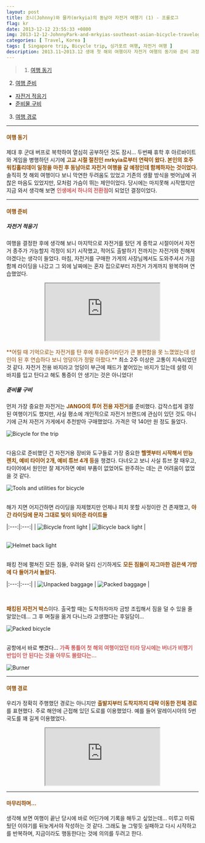```yaml
---
layout: post
title: 조니(Johnny)와 믈캬(mrkyia)의 동남아 자전거 여행기 (1) - 프롤로그
flag: kr
date: 2013-12-12 23:55:33 +0800
img: 2013-12-12-JohnnyPark-and-mrkyias-southeast-asian-bicycle-travelog-1.jpg
categories: [ Travel, Korea ]
tags: [ Singapore trip, Bicycle trip, 싱가포르 여행, 자전거 여행 ]
description: 2013.11~2013.12 생애 첫 해외 여행이자 자전거 여행의 동기와 준비 과정을 짧게 적어보았다.
---
```


> 1. [여행 동기](#여행-동기 "Navigate to Motivation for the trip")
2. [여행 준비](#여행-준비 "Navigate to Preparation for the trip")
- [자전거 적응기](#자전거-적응기 "Navigate to Bicycle adaptation period")
- [준비물 구비](#준비물-구비 "Navigate to Preparing equipments")
3. [여행 경로](#여행-경로 "Navigate to Path for the trip")

---

#### <span style="color: #8D4801">**여행 동기**</span>
제대 후 군대 버프로 복학하여 열심히 공부하던 것도 잠시... 두번째 휴학 후 아르바이트와 게임을 병행하던 시기에 <span style="color: #8D4801">**고교 시절 절친인 mrkyia로부터 연락이 왔다. 본인의 호주 워킹홀리데이 일정을 마친 후 동남아로 자전거 여행을 갈 예정인데 함께하자는 것이었다.**</span> 솔직히 첫 해외 여행이다 보니 막연한 두려움도 있었고 기존의 생활 방식을 벗어남에 귀찮은 마음도 있었지만, 모처럼 가슴이 뛰는 제안이었다. 당시에는 마지못해 시작했지만 지금 와서 생각해 보면 <span style="color: indianred">**인생에서 하나의 전환점**</span>이 되었던 결정이었다. 

---

#### <span style="color: #8D4801">**여행 준비**</span>
##### **자전거 적응기**
여행을 결정한 후에 생각해 보니 마지막으로 자전거를 탔던 게 중학교 시절이어서 자전거 종주가 가능할지 걱정이 되기 시작했고, 적어도 출발하기 전까지는 자전거와 친해져야겠다는 생각이 들었다. 마침, 자전거를 구매한 가게의 사장님께서도 도와주셔서 가끔 함께 라이딩을 나갔고 그 외에 날짜에는 혼자 집으로부터 자전거 가게까지 왕복하며 연습했었다.
<center><iframe src="https://www.google.com/maps/embed?pb=!1m28!1m12!1m3!1d18828.780555637073!2d127.10065904067773!3d36.78484741172808!2m3!1f0!2f0!3f0!3m2!1i1024!2i768!4f13.1!4m13!3e6!4m5!1s0x357ad9b60942ae99%3A0x8de90e49b5392bec!2z66Gv642w7LqQ7Iqs7JWE7YyM7Yq4!3m2!1d36.775531099999995!2d127.0809925!4m5!1s0x357ad81d1e0b632f%3A0x34c2e4bcdb3dfb2e!2z7Lap7LKt64Ko64-EIOyynOyViOyLnCDrj5nrgqjqtawg7Iug67Cp64-ZIOuwlO2AtOuyjOugiE1UQg!3m2!1d36.7890705!2d127.1210802!5e1!3m2!1sko!2skr!4v1728757273933!5m2!1sko!2skr" allowfullscreen="" loading="lazy" referrerpolicy="no-referrer-when-downgrade"></iframe></center>
<br>
<span style="color: #8D4801">**어릴 때 기억으로는 자전거를 탄 후에 후유증이라던가 큰 불편함을 못 느꼈었는데 성인이 된 후 연습하다 보니 엉덩이가 정말 아팠다.**</span> 최소 2주 이상은 고통이 지속되었던 것 같다. 자전거 전용 바지라고 엉덩이 부근에 패드가 붙어있는 바지가 있는데 설령 이 바지를 입고 탄다고 해도 통증이 안 생기는 것은 아니었다!

<br>

##### **준비물 구비**
먼저 가장 중요한 자전거는 <span style="color: #8D4801">**JANGO의 투어 전용 자전거**</span>를 준비했다. 갑작스럽게 결정된 여행이기도 했지만, 사실 평소에 개인적으로 자전거 브랜드에 관심이 있던 것도 아니기에 근처 자전거 가게에서 추천받아 구매했었다. 가격은 약 140만 원 정도 들었다.
<div class="image-slider-static">
  <img src="https://pub-056cbc77efa44842832acb3cdce331b6.r2.dev/2013-12-12-JohnnyPark-and-mrkyias-southeast-asian-bicycle-travelog-1/bicycle.jpg" title="Bicycle for the trip" alt="Bicycle for the trip">
</div>
<br>

다음으로 준비했던 건 자전거용 장비와 도구들로 가장 중요한 <span style="color: #8D4801">**헬멧부터 시작해서 만능 렌치, 예비 타이어 2개, 예비 튜브 4개 등**</span>을 챙겼다. 다녀오고 보니 사실 튜브 잘 때우고, 타이어에서 원인만 잘 제거하면 예비 부품이 없었어도 완주하는 데는 큰 어려움이 없었을 것 같다.
<div class="image-slider-static">
  <img src="https://pub-056cbc77efa44842832acb3cdce331b6.r2.dev/2013-12-12-JohnnyPark-and-mrkyias-southeast-asian-bicycle-travelog-1/bicycle-equipments.jpg" title="Tools and utilities for bicycle" alt="Tools and utilities for bicycle">
</div>
<br>

해가 지면 어지간하면 라이딩을 자제했지만 언제나 피치 못할 사정이란 건 존재했고, <span style="color: #8D4801">**야간 라이딩에 문자 그대로 빛이 되어준 라이트들**</span>

|:---:|:---:|
| <img src="https://pub-056cbc77efa44842832acb3cdce331b6.r2.dev/2013-12-12-JohnnyPark-and-mrkyias-southeast-asian-bicycle-travelog-1/bicycle-front-light.jpg" title="Bicycle front light" alt="Bicycle front light"> | <img src="https://pub-056cbc77efa44842832acb3cdce331b6.r2.dev/2013-12-12-JohnnyPark-and-mrkyias-southeast-asian-bicycle-travelog-1/bicycle-back-light.jpg" title="Bicycle back light" alt="Bicycle back light"> |

<br>

<div class="image-slider-static">
  <img src="https://pub-056cbc77efa44842832acb3cdce331b6.r2.dev/2013-12-12-JohnnyPark-and-mrkyias-southeast-asian-bicycle-travelog-1/bicycle-helmet-back-light.jpg" title="Helmet back light" alt="Helmet back light">
</div>
<br>

패킹 전에 펼쳐진 모든 짐들, 우려와 달리 신기하게도 <span style="color: #8D4801">**모든 짐들이 자그마한 검은색 가방에 다 들어가서 놀랐다.**</span>

|:---:|:---:|
| <img src="https://pub-056cbc77efa44842832acb3cdce331b6.r2.dev/2013-12-12-JohnnyPark-and-mrkyias-southeast-asian-bicycle-travelog-1/baggage.jpg" title="Unpacked baggage" alt="Unpacked baggage"> | <img src="https://pub-056cbc77efa44842832acb3cdce331b6.r2.dev/2013-12-12-JohnnyPark-and-mrkyias-southeast-asian-bicycle-travelog-1/packed-baggage-into-bags-on-bicycle.jpg" title="Packed baggage" alt="Packed baggage"> |

<br>

<span style="color: #8D4801">**패킹된 자전거 박스**</span>이다. 출국할 때는 도착하자마자 금방 조립해서 짐을 덜 수 있을 줄 알았는데... 그 후 며칠을 옮겨 다니느라 고생했다는 후일담이...
<div class="image-slider-static">
  <img src="https://pub-056cbc77efa44842832acb3cdce331b6.r2.dev/2013-12-12-JohnnyPark-and-mrkyias-southeast-asian-bicycle-travelog-1/packed-bicycle.jpg" title="Packed bicycle" alt="Packed bicycle">
</div>
<br>

공항에서 바로 뺏겼다... <span style="color: indianred">**가족 통틀어 첫 해외 여행이었던 터라 당시에는 버너가 비행기 반입이 안 된다는 것을 아무도 몰랐다는...**</span>
<div class="image-slider-static">
  <img src="https://pub-056cbc77efa44842832acb3cdce331b6.r2.dev/2013-12-12-JohnnyPark-and-mrkyias-southeast-asian-bicycle-travelog-1/burner.jpg" title="Burner" alt="Burner">
</div>

---

#### <span style="color: #8D4801">**여행 경로**</span>
우리가 정확히 주행했던 경로는 아니지만 <span style="color: #8D4801">**출발지부터 도착지까지 대략 이동한 전체 경로**</span>를 표현했다. 주로 해안에 근접해 있던 도로를 이용했었다. 예를 들어 말레이시아의 5번 국도를 꽤 길게 이용했었다.
<center><iframe src="https://www.google.com/maps/embed?pb=!1m76!1m12!1m3!1d7376294.71234392!2d102.6416000608649!3d8.205304745096363!2m3!1f0!2f0!3f0!3m2!1i1024!2i768!4f13.1!4m61!3e0!4m5!1s0x31da17d693d0cde3%3A0xd6d6dd5e414e4503!2z7Iux6rCA7Y-s66W0IOywveydtCDqta3soJzqs7Xtla0!3m2!1d1.358604!2d103.98994359999999!4m5!1s0x31da0bac9d5d811d%3A0x2226519762c179d3!2sGelang%20Patah!3m2!1d1.4515012999999999!2d103.5970167!4m5!1s0x31d098758f2643ef%3A0x4f644d9616dd933c!2z7Y-w7Yuw7JWIIOyLnOyCrOydtOuTnA!3m2!1d1.4799025!2d103.38561!4m5!1s0x31d056d7332d5253%3A0xc79579f5b9d8c47!2z67CU7Yis7YyM7ZWr!3m2!1d1.8494419999999998!2d102.92883409999999!4m5!1s0x31d1b8efc454c54d%3A0xd9dff43901f2e6dc!2z66y07JWE66W0!3m2!1d2.0630519!2d102.5848717!4m5!1s0x31d1ee278e8c65dd%3A0x32a7281769e016a!2z66eQ65287Lm0!3m2!1d2.189594!2d102.25008679999999!4m5!1s0x31ce04a482c5bbd1%3A0xd56beb51cb1d844a!2sTampin!3m2!1d2.472971!2d102.231194!4m5!1s0x31cdde05ead5d09f%3A0x563c38f6157031ea!2z7IS466CY67CY!3m2!1d2.725889!2d101.9378239!4m5!1s0x31cc534c4ffe81cf%3A0xeb61f5772fd54514!2z7YG0656R!3m2!1d3.044917!2d101.44556209999999!4m5!1s0x311d67771542274f%3A0x120d19554f157a07!2z7YOc6rWtIOyCrOuth-yBmOudvOq5kCBCYW5nIFBobGkgRGlzdHJpY3QsIE5vbmcgUHJ1ZSwg7IiY7JmE64KY7ZKIIOqzte2VrQ!3m2!1d13.6818969!2d100.7468694!5e1!3m2!1sko!2skr!4v1729033795504!5m2!1sko!2skr" allowfullscreen="" loading="lazy" referrerpolicy="no-referrer-when-downgrade"></iframe></center>

---

#### <span style="color: #8D4801">**마무리하며...**</span>
생각해 보면 여행이 끝난 당시에 바로 어딘가에 기록을 해두고 싶었는데... 미루고 미뤄뒀던 이야기를 뒤늦게서야 작성하는 것 같다. 그래도 늘 그렇듯 실패하고 다시 시작하고를 반복하며, 지금이라도 행동한다는 것에 의의를 두려고 한다.